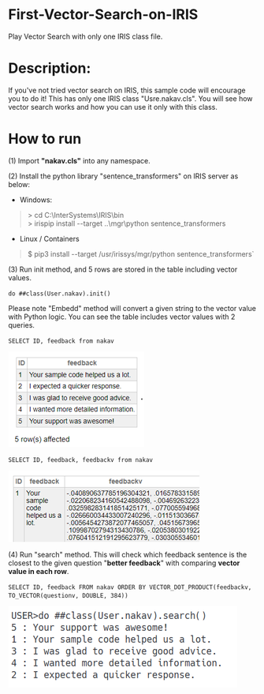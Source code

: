 # First-Vector-Search-on-IRIS
Play Vector Search with only one IRIS class file.

# Description:
If you've not tried vector search on IRIS, this sample code will encourage you to do it!
This has only one IRIS class "Usre.nakav.cls". You will see how vector search works and how you can use it only with this class.


# How to run

(1) Import **"nakav.cls"** into any namespace.

(2) Install the python library "sentence_transformers" on IRIS server as below:

* Windows:
  
> \> cd C:\InterSystems\IRIS\bin\
> \> irispip install --target ..\mgr\python sentence_transformers

* Linux / Containers
  
> $ pip3 install --target /usr/irissys/mgr/python sentence_transformers`

(3) Run init method, and 5 rows are stored in the table including vector values.

`do ##class(User.nakav).init()`
 
Please note "Embedd" method will convert a given string to the vector value with Python logic. You can see the table includes vector values with 2 queries. 

`SELECT ID, feedback from nakav`

![Search result](https://github.com/Intersystems-jp/First-Vector-Search-on-IRIS/blob/main/table1a.png?raw=true)
  
`SELECT ID, feedback, feedbackv from nakav `

![Search result](https://github.com/Intersystems-jp/First-Vector-Search-on-IRIS/blob/main/table2a.png?raw=true)


(4) Run "search" method. This will check which feedback sentence is the closest to the given question "**better feedback**" with comparing **vector value in each row**.

`SELECT ID, feedback FROM nakav ORDER BY VECTOR_DOT_PRODUCT(feedbackv, TO_VECTOR(questionv, DOUBLE, 384)) `

![Search result](https://github.com/Intersystems-jp/First-Vector-Search-on-IRIS/blob/main/search.png?raw=true)

